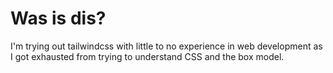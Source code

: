 # Was is dis?
I'm trying out tailwindcss with little to no experience in web development as I got exhausted from trying to understand CSS and the box model.




